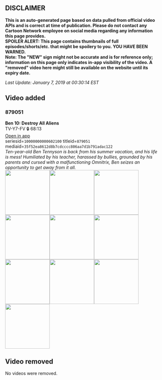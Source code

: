 ## DISCLAIMER
**This is an auto-generated page based on data pulled from official video APIs and is correct at time of publication. Please do not contact any Cartoon Network employee on social media regarding any information this page provides.**  
**SPOILER ALERT: This page contains thumbnails of full episodes/shorts/etc. that might be spoilery to you. YOU HAVE BEEN WARNED.**  
**Note: The "NEW" sign might not be accurate and is for reference only; information on this page only indicates in-app visibility of the video. A "removed" video here might still be available on the website until its expiry date.**  

_Last Update: January 7, 2019 at 00:30:14 EST_
## Video added
### 879051
**Ben 10: Destroy All Aliens**  
TV-Y7-FV 🔒 68:13  
[Open in app](https://tinyurl.com/yc5fdew6)  
seriesid=`10000000000602100` titleid=`879051` mediaid=`35f52ea8612d8b7cdcccc806aa7d1b791adac122`  
_Ten-year-old Ben Tennyson is back from his summer vacation, and his life is mess! Humiliated by his teacher, harassed by bullies, grounded by his parents and cursed with a malfunctioning Omnitrix, Ben seizes an opportunity to get away from it all._  
<a href="https://s3.amazonaws.com/cartoonorchestrator/879051_001_1280x720.jpg"><img src="https://s3.amazonaws.com/cartoonorchestrator/879051_001_640x360.jpg" height="144px" /></a><a href="https://s3.amazonaws.com/cartoonorchestrator/879051_002_1280x720.jpg"><img src="https://s3.amazonaws.com/cartoonorchestrator/879051_002_640x360.jpg" height="144px" /></a><a href="https://s3.amazonaws.com/cartoonorchestrator/879051_003_1280x720.jpg"><img src="https://s3.amazonaws.com/cartoonorchestrator/879051_003_640x360.jpg" height="144px" /></a><a href="https://s3.amazonaws.com/cartoonorchestrator/879051_004_1280x720.jpg"><img src="https://s3.amazonaws.com/cartoonorchestrator/879051_004_640x360.jpg" height="144px" /></a><a href="https://s3.amazonaws.com/cartoonorchestrator/879051_005_1280x720.jpg"><img src="https://s3.amazonaws.com/cartoonorchestrator/879051_005_640x360.jpg" height="144px" /></a><a href="https://s3.amazonaws.com/cartoonorchestrator/879051_006_1280x720.jpg"><img src="https://s3.amazonaws.com/cartoonorchestrator/879051_006_640x360.jpg" height="144px" /></a><a href="https://s3.amazonaws.com/cartoonorchestrator/879051_007_1280x720.jpg"><img src="https://s3.amazonaws.com/cartoonorchestrator/879051_007_640x360.jpg" height="144px" /></a><a href="https://s3.amazonaws.com/cartoonorchestrator/879051_008_1280x720.jpg"><img src="https://s3.amazonaws.com/cartoonorchestrator/879051_008_640x360.jpg" height="144px" /></a><a href="https://s3.amazonaws.com/cartoonorchestrator/879051_009_1280x720.jpg"><img src="https://s3.amazonaws.com/cartoonorchestrator/879051_009_640x360.jpg" height="144px" /></a><a href="https://s3.amazonaws.com/cartoonorchestrator/879051_010_1280x720.jpg"><img src="https://s3.amazonaws.com/cartoonorchestrator/879051_010_640x360.jpg" height="144px" /></a>
## Video removed
No videos were removed.
